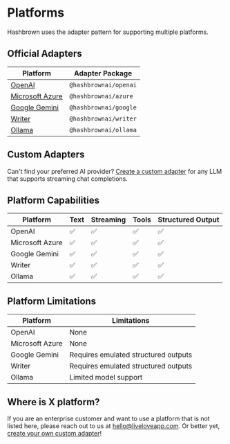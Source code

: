 # Platforms

Hashbrown uses the adapter pattern for supporting multiple platforms.

## Official Adapters

| Platform                                        | Adapter Package       |
| ----------------------------------------------- | --------------------- |
| [OpenAI](/docs/react/platform/openai)           | `@hashbrownai/openai` |
| [Microsoft Azure](/docs/react/platform/azure)   | `@hashbrownai/azure`  |
| [Google Gemini](/docs/react/platform/google)    | `@hashbrownai/google` |
| [Writer](/docs/react/platform/writer)           | `@hashbrownai/writer` |
| [Ollama](/docs/react/platform/ollama)           | `@hashbrownai/ollama` |

## Custom Adapters

Can't find your preferred AI provider? [Create a custom adapter](/docs/react/platform/custom) for any LLM that supports streaming chat completions.

## Platform Capabilities

| Platform        | Text | Streaming | Tools | Structured Output |
| --------------- | ---- | --------- | ----- | ----------------- |
| OpenAI          | ✅   | ✅        | ✅    | ✅                |
| Microsoft Azure | ✅   | ✅        | ✅    | ✅                |
| Google Gemini   | ✅   | ✅        | ✅    | ✅                |
| Writer          | ✅   | ✅        | ✅    | ✅                |
| Ollama          | ✅   | ✅        | ✅    | ✅                |

## Platform Limitations

| Platform        | Limitations                          |
| --------------- | ------------------------------------ |
| OpenAI          | None                                 |
| Microsoft Azure | None                                 |
| Google Gemini   | Requires emulated structured outputs |
| Writer          | Requires emulated structured outputs |
| Ollama          | Limited model support                |

## Where is X platform?

If you are an enterprise customer and want to use a platform that is not listed here, please reach out to us at [hello@liveloveapp.com](mailto:hello@liveloveapp.com). Or better yet, [create your own custom adapter](/docs/react/platform/custom)!